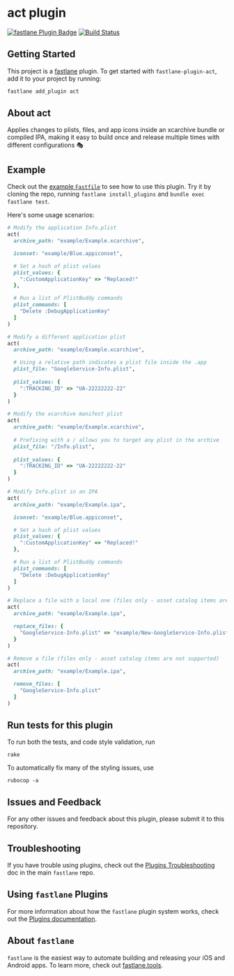 # act plugin

[![fastlane Plugin Badge](https://rawcdn.githack.com/fastlane/fastlane/master/fastlane/assets/plugin-badge.svg)](https://rubygems.org/gems/fastlane-plugin-act) [![Build Status](https://travis-ci.org/richardszalay/fastlane-plugin-act.svg?branch=master)](https://travis-ci.org/richardszalay/fastlane-plugin-act)

## Getting Started

This project is a [fastlane](https://github.com/fastlane/fastlane) plugin. To get started with `fastlane-plugin-act`, add it to your project by running:

```bash
fastlane add_plugin act
```

## About act

Applies changes to plists, files, and app icons inside an xcarchive bundle or compiled IPA, making it easy to build once and release multiple times with different configurations 🎭

## Example

Check out the [example `Fastfile`](fastlane/Fastfile) to see how to use this plugin. Try it by cloning the repo, running `fastlane install_plugins` and `bundle exec fastlane test`. 

Here's some usage scenarios:

```ruby
# Modify the application Info.plist
act(
  archive_path: "example/Example.xcarchive",

  iconset: "example/Blue.appiconset",

  # Set a hash of plist values
  plist_values: {
    ":CustomApplicationKey" => "Replaced!"
  },

  # Run a list of PlistBuddy commands
  plist_commands: [
    "Delete :DebugApplicationKey"
  ]
)

# Modify a different application plist
act(
  archive_path: "example/Example.xcarchive",

  # Using a relative path indicates a plist file inside the .app
  plist_file: "GoogleService-Info.plist",
  
  plist_values: {
    ":TRACKING_ID" => "UA-22222222-22"
  }
)

# Modify the xcarchive manifest plist
act(
  archive_path: "example/Example.xcarchive",
  
  # Prefixing with a / allows you to target any plist in the archive
  plist_file: "/Info.plist",
  
  plist_values: {
    ":TRACKING_ID" => "UA-22222222-22"
  }
)

# Modify Info.plist in an IPA
act(
  archive_path: "example/Example.ipa",

  iconset: "example/Blue.appiconset",

  # Set a hash of plist values
  plist_values: {
    ":CustomApplicationKey" => "Replaced!"
  },

  # Run a list of PlistBuddy commands
  plist_commands: [
    "Delete :DebugApplicationKey"
  ]
)

# Replace a file with a local one (files only - asset catalog items are not supported)
act(
  archive_path: "example/Example.ipa",

  replace_files: {
    "GoogleService-Info.plist" => "example/New-GoogleService-Info.plist"
  }
)

# Remove a file (files only - asset catalog items are not supported)
act(
  archive_path: "example/Example.ipa",

  remove_files: [
    "GoogleService-Info.plist"
  ]
)
```

## Run tests for this plugin

To run both the tests, and code style validation, run

```
rake
```

To automatically fix many of the styling issues, use 
```
rubocop -a
```

## Issues and Feedback

For any other issues and feedback about this plugin, please submit it to this repository.

## Troubleshooting

If you have trouble using plugins, check out the [Plugins Troubleshooting](https://github.com/fastlane/fastlane/blob/master/fastlane/docs/PluginsTroubleshooting.md) doc in the main `fastlane` repo.

## Using `fastlane` Plugins

For more information about how the `fastlane` plugin system works, check out the [Plugins documentation](https://github.com/fastlane/fastlane/blob/master/fastlane/docs/Plugins.md).

## About `fastlane`

`fastlane` is the easiest way to automate building and releasing your iOS and Android apps. To learn more, check out [fastlane.tools](https://fastlane.tools).
